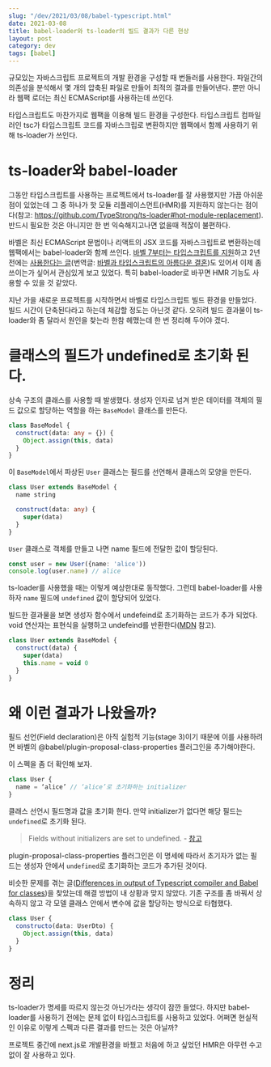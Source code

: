 ```yaml
---
slug: "/dev/2021/03/08/babel-typescript.html"
date: 2021-03-08
title: babel-loader와 ts-loader의 빌드 결과가 다른 현상
layout: post
category: dev
tags: [babel]
---
```


규모있는 자바스크립트 프로젝트의 개발 환경을 구성할 때 번들러를 사용한다. 파일간의 의존성을 분석해서 몇 개의 압축된 파일로 만들어 최적의 결과를 만들어낸다. 뿐만 아니라 웹팩 로더는 최신 ECMAScript를 사용하는데 쓰인다.

타입스크립트도 마찬가지로 웹팩을 이용해 빌드 환경을 구성한다. 타입스크립트 컴파일러인 tsc가 타입스크립트 코드를 자바스크립로 변환하지만 웹팩에서 함께 사용하기 위해 ts-loader가 쓰인다.

# ts-loader와 babel-loader

그동안 타입스크립트를 사용하는 프로젝트에서 ts-loader를 잘 사용했지만 가끔 아쉬운 점이 있었는데 그 중 하나가 핫 모듈 리플레이스먼트(HMR)를 지원하지 않는다는 점이다(참고: https://github.com/TypeStrong/ts-loader#hot-module-replacement). 반드시 필요한 것은 아니지만 한 번 익숙해지고나면 없을때 적잖이 불편하다.

바벨은 최신 ECMAScript 문법이나 리액트의 JSX 코드를 자바스크립트로 변환하는데 웹팩에서는 babel-loader와 함께 쓰인다. [바벨 7부터는 타입스크립트를 지원](https://devblogs.microsoft.com/typescript/typescript-and-babel-7/)하고 2년 전에는 [사용한다는 글](https://iamturns.com/typescript-babel/)(번역글: [바벨과 타입스크립트의 아름다운 결혼](https://ui.toast.com/weekly-pick/ko_20181220))도 있어서 이제 좀 쓰이는가 싶어서 관심있게 보고 있었다. 특히 babel-loader로 바꾸면 HMR 기능도 사용할 수 있을 것 같았다.

지난 가을 새로운 프로젝트를 시작하면서 바벨로 타입스크립트 빌드 환경을 만들었다. 빌드 시간이 단축된다라고 하는데 체감할 정도는 아닌것 같다. 오히려 빌드 결과물이 ts-loader와 좀 달라서 원인을 찾는라 한참 헤맸는데 한 번 정리해 두어야 겠다.

# 클래스의 필드가 undefined로 초기화 된다.

상속 구조의 클래스를 사용할 때 발생했다. 생성자 인자로 넘겨 받은 데이터를 객체의 필드 값으로 할당하는 역할을 하는 `BaseModel` 클래스를 만든다.

```ts
class BaseModel {
  construct(data: any = {}) {
    Object.assign(this, data)
  }
}
```

이 `BaseModel`에서 파상된 `User` 클래스는 필드를 선언해서 클래스의 모양을 만든다.

```ts
class User extends BaseModel {
  name string

  construct(data: any) {
    super(data)
  }
}
```

`User` 클래스로 객체를 만들고 나면 name 필드에 전달한 값이 할당된다.

```ts
const user = new User({name: 'alice'))
console.log(user.name) // alice
```

ts-loader를 사용했을 때는 이렇게 예상한대로 동작했다. 그런데 babel-loader를 사용하자 `name` 필드에 `undefined` 값이 할당되어 있었다.

빌드한 결과물을 보면 생성자 함수에서 undefeind로 초기화하는 코드가 추가 되었다. void 연산자는 표현식을 실행하고 undefeind를 반환한다([MDN](https://developer.mozilla.org/ko/docs/Web/JavaScript/Reference/Operators/void) 참고).

```ts
class User extends BaseModel {
  construct(data) {
    super(data)
    this.name = void 0
  }
}
```

# 왜 이런 결과가 나왔을까?

필드 선언(Field declaration)은 아직 실험적 기능(stage 3)이기 때문에 이를 사용하려면 바벨의
@babel/plugin-proposal-class-properties 플러그인을 추가해야한다.

이 스펙을 좀 더 확인해 보자.

```ts
class User {
  name = ‘alice’ // ‘alice’로 초기화하는 initializer
}
```

클래스 선언시 필드명과 값을 초기화 한다. 만약 initializer가 없다면 해당 필드는 `undefined`로 초기화 된다.

> Fields without initializers are set to undefined. - [참고](https://github.com/tc39/proposal-class-fields#fields-without-initializers-are-set-to-undefined)

plugin-proposal-class-properties 플러그인은 이 명세에 따라서 초기자가 없는 필드는 생성자 안에서 `undefined`로 초기화하는 코드가 추가된 것이다.

비슷한 문제를 겪는 글([Differences in output of Typescript compiler and Babel for classes](https://kevinwil.de/differences-in-output-of-typescript-compiler-and-babel-for-classes/))을 찾았는데 해결 방법이 내 상황과 맞지 않았다. 기존 구조를 좀 바꿔서 상속하지 않고 각 모델 클래스 안에서 변수에 값을 할당하는 방식으로 타협했다.

```ts
class User {
  constructo(data: UserDto) {
    Object.assign(this, data)
  }
}
```

# 정리

ts-loader가 명세를 따르지 않는것 아닌가라는 생각이 잠깐 들었다. 하지만 babel-loader를 사용하기 전에는 문제 없이 타입스크립트를 사용하고 있었다. 어쩌면 현실적인 이유로 이렇게 스펙과 다른 결과를 만드는 것은 아닐까?

프로젝트 중간에 next.js로 개발환경을 바꿨고 처음에 하고 싶었던 HMR은 아무런 수고없이 잘 사용하고 있다.
